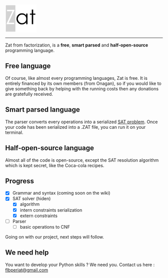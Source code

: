 <img src="./ressources/Logo.png" alt="Zat" width="100"/>

---

Zat from factorization, is a **free**, **smart parsed** and **half-open-source** programming language.
## Free language
Of course, like almost every programming languages, Zat is free. It is entirely financed by its own members (from Onagan), 
so if you would like to give something back by helping with the running costs then any donations are gratefully received.
## Smart parsed language
The parser converts every operations into a serialized [SAT problem](https://en.wikipedia.org/wiki/Boolean_satisfiability_problem).
Once your code has been serialized into a .ZAT file, you can run it on your terminal.
## Half-open-source language
Almost all of the code is open-source, except the SAT resolution algorithm which is kept secret, like the Coca-cola recipes.
## Progress
- [x] Grammar and syntax (coming soon on the wiki)
- [x] SAT solver (hiden)
    - [x] algorithm
    - [x] intern constraints serialization
    - [x] extern constraints
- [ ] Parser
    - [ ] basic operations to CNF
    
Going on with our project, next steps will follow.
    
## We need help
You want to develop your Python skills ? We need you. Contact us here : flbperiat@gmail.com

